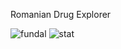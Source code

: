 Romanian Drug Explorer 

![fundal](https://github.com/CristinaaPichiu/Proiect-Tehnologii-Web/assets/118998541/a4a7e0b6-a64f-4f80-836f-ac9b5840aa52)
![stat](https://github.com/CristinaaPichiu/Proiect-Tehnologii-Web/assets/118998541/eafb98f1-4f6b-47ad-8c72-69486380548e)
